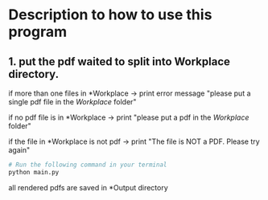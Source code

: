 # Description to how to use this program

## 1. put the pdf waited to split into Workplace directory.

if more than one files in *Workplace -> print error message "please put a single pdf file in the *Workplace* folder"

if no pdf file is in *Workplace -> print "please put a pdf in the *Workplace* folder"

if the file in *Workplace is not pdf -> print "The file is NOT a PDF. Please try again"

```bash
# Run the following command in your terminal
python main.py
```

all rendered pdfs are saved in *Output directory